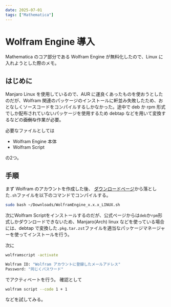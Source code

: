 ```yaml
---
date: 2025-07-01
tags: ["Mathematica"]
---
```


# Wolfram Engine 導入

Mathematica のコア部分である Wolfram Engine が無料化したので、Linux に入れようとした際のメモ。

## はじめに

Manjaro Linux を使用しているので、AUR に運良くあったものを使おうとしたのだが、Wolfram 関連のパッケージのインストールに軒並み失敗したため、おとなしくソースコードをコンパイルするしかなかった。途中で deb か rpm 形式でしか配布されていないパッケージを使用するため debtap などを用いて変換するなどの~~面倒な~~作業が必要。

必要なファイルとしては

- Wolfram Engine 本体
- Wolfram Script

の2つ。

## 手順

まず Wolfram のアカウントを作成した後、
[ダウンロードページ](https://www.wolfram.com/engine/)から落とした`.sh`ファイルを以下のコマンドでコンパイルする。

```bash
sudo bash ~/Downloads/WolframEngine_x.x.x_LINUX.sh
```

次にWolfram Scriptをインストールするのだが、公式ページからは`deb`か`rpm`形式しかダウンロードできないため、Manjaro(Arch) linux などを使っている場合には、debtap で変換した`.pkg.tar.zst`ファイルを適当なパッケージマネージャーを使ってインストールを行う。

次に

```bash
wolframscript -activate

Wolfram ID: "Wolfram アカウントに登録したメールアドレス"
Password: "同じくパスワード"
```

でアクティベートを行う。
確認として

```bash
wolfram script --code 1 + 1
```

などを試してみる。
